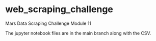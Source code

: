 # web_scraping_challenge
Mars Data Scraping Challenge Module 11

The jupyter notebook files are in the main branch along with the CSV.
